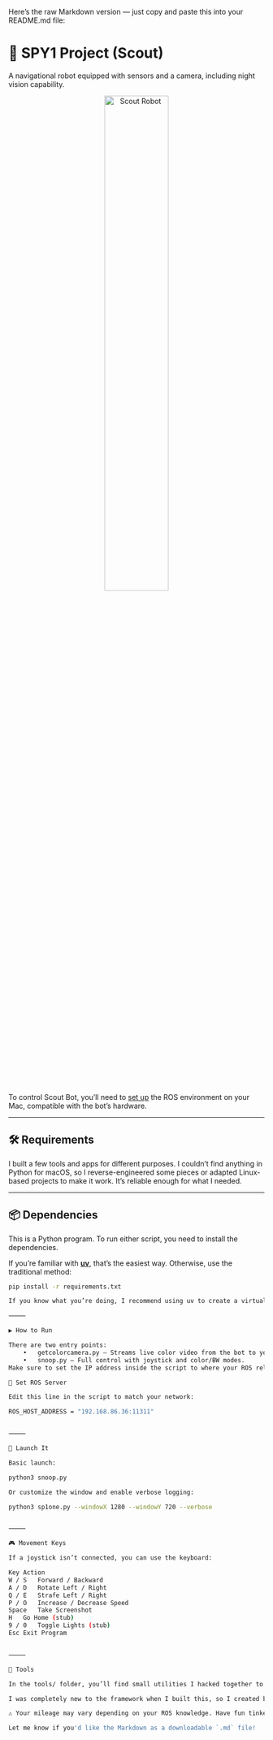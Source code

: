 Here’s the raw Markdown version — just copy and paste this into your README.md file:

# 🥷 SPY1 Project (Scout)

A navigational robot equipped with sensors and a camera, including night vision capability.

<p align="center">
  <img src="https://www.robotshop.com/cdn/shop/files/moorebot-scout-ai-powered-autonomous-mobile-robot-4.webp?v=1720479033" alt="Scout Robot" style="width:50%;">
</p>

To control Scout Bot, you’ll need to [set up](/docs/ros_setup.md) the ROS environment on your Mac, compatible with the bot’s hardware.

---

## 🛠️ Requirements

I built a few tools and apps for different purposes. I couldn’t find anything in Python for macOS, so I reverse-engineered some pieces or adapted Linux-based projects to make it work. It’s reliable enough for what I needed.

---

## 📦 Dependencies

This is a Python program. To run either script, you need to install the dependencies.

If you’re familiar with [**uv**](https://github.com/astral-sh/uv), that’s the easiest way. Otherwise, use the traditional method:

```bash
pip install -r requirements.txt

If you know what you’re doing, I recommend using uv to create a virtual environment.

⸻

▶️ How to Run

There are two entry points:
	•	getcolorcamera.py — Streams live color video from the bot to your Mac (no joystick support).
	•	snoop.py — Full control with joystick and color/BW modes.
Make sure to set the IP address inside the script to where your ROS relay server is running. Without it, the bot won’t respond.

🧭 Set ROS Server

Edit this line in the script to match your network:

ROS_HOST_ADDRESS = "192.168.86.36:11311"


⸻

🚀 Launch It

Basic launch:

python3 snoop.py

Or customize the window and enable verbose logging:

python3 sp1one.py --windowX 1280 --windowY 720 --verbose


⸻

🎮 Movement Keys

If a joystick isn’t connected, you can use the keyboard:

Key	Action
W / S	Forward / Backward
A / D	Rotate Left / Right
Q / E	Strafe Left / Right
P / O	Increase / Decrease Speed
Space	Take Screenshot
H	Go Home (stub)
9 / 0	Toggle Lights (stub)
Esc	Exit Program


⸻

🧰 Tools

In the tools/ folder, you’ll find small utilities I hacked together to reverse-engineer nodes and experiment with ROS.

I was completely new to the framework when I built this, so I created bricks-and-mortar tools to figure things out.

⚠️ Your mileage may vary depending on your ROS knowledge. Have fun tinkering!

Let me know if you'd like the Markdown as a downloadable `.md` file!
